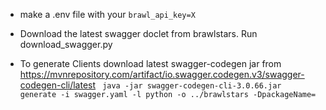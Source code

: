 - make a .env file with your `brawl_api_key=X`
- Download the latest swagger doclet from brawlstars. Run download_swagger.py

- To generate Clients
  download latest swagger-codegen jar
  from https://mvnrepository.com/artifact/io.swagger.codegen.v3/swagger-codegen-cli/latest
  ` 
  java -jar swagger-codegen-cli-3.0.66.jar generate -i swagger.yaml -l python -o ../brawlstars -DpackageName=
  `

